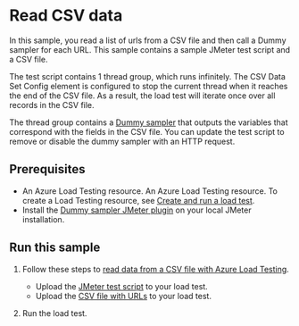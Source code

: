 # Read CSV data

In this sample, you read a list of urls from a CSV file and then call a Dummy sampler for each URL. This sample contains a sample JMeter test script and a CSV file.

The test script contains 1 thread group, which runs infinitely. The CSV Data Set Config element is configured to stop the current thread when it reaches the end of the CSV file. As a result, the load test will iterate once over all records in the CSV file.

The thread group contains a [Dummy sampler](https://jmeter-plugins.org/wiki/DummySampler/) that outputs the variables that correspond with the fields in the CSV file. You can update the test script to remove or disable the dummy sampler with an HTTP request.

## Prerequisites

- An Azure Load Testing resource. An Azure Load Testing resource. To create a Load Testing resource, see [Create and run a load test](https://learn.microsoft.com/azure/load-testing/quickstart-create-and-run-load-test#create-an-azure-load-testing-resource).
- Install the [Dummy sampler JMeter plugin](https://jmeter-plugins.org/wiki/DummySampler/) on your local JMeter installation.

## Run this sample

1. Follow these steps to [read data from a CSV file with Azure Load Testing](https://learn.microsoft.com/azure/load-testing/how-to-read-csv-data).

    - Upload the [JMeter test script](./read-from-csv.jmx) to your load test.
    - Upload the [CSV file with URLs](./websites.csv) to your load test.

1. Run the load test.
